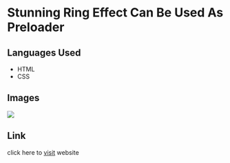 <h1>Stunning Ring Effect Can Be Used As Preloader</h1>
<h2>Languages Used</h2>
<ul>
  <li>HTML</li>
  <li>CSS</li>
</ul>
<h2>Images</h2>
<img src="./images/Screenshot(526).png" />
<h2>Link</h2>
<p>click here to <a href="">visit</a> website</p>
